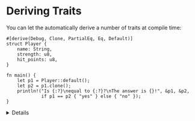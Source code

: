 # Deriving Traits

You can let the automatically derive a number of traits at compile time:

```rust,editable
#[derive(Debug, Clone, PartialEq, Eq, Default)]
struct Player {
    name: String,
    strength: u8,
    hit_points: u8,
}

fn main() {
    let p1 = Player::default();
    let p2 = p1.clone();
    println!("Is {:?}\nequal to {:?}?\nThe answer is {}!", &p1, &p2,
             if p1 == p2 { "yes" } else { "no" });
}
```

<details>

* You can implement your own derivation macros just like these. Many libraries do that. This is an advanced topic outside of this course scope.
    
</details>
